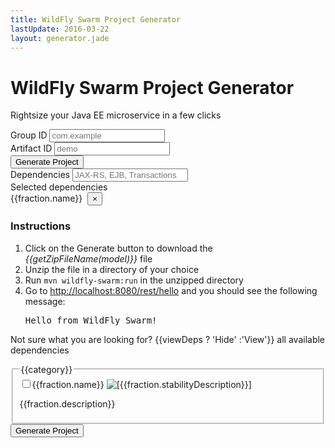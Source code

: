```yaml
---
title: WildFly Swarm Project Generator
lastUpdate: 2016-03-22
layout: generator.jade
---
```


# WildFly Swarm Project Generator

Rightsize your Java EE microservice in a few clicks

<form name="form" ng-app="swarm-generator-app" ng-controller="swarm-generator">
	<div class="row">
		<div class="col-sm-12 col-md-6">
			<div class="form-group">
				<label class="control-label" for="groupId">Group ID</label>
				<input type="text" name="groupId" ng-model="model.groupId" class="form-control" id="groupId" tabindex="1" placeholder="com.example">
			</div>
			<div class="swarm-generator-form">
			<div class="form-group">
				<label class="control-label" for="artifactId">Artifact ID</label>
				<input type="text" name="artifactId" ng-model="model.artifactId" class="form-control" id="artifactId" tabindex="2" placeholder="demo">
			</div>
				<button role="button" class="btn btn-lg btn-primary" name="generate-project" ng-click="generate(model)" tabindex="4">Generate Project</button>
			</div><!-- swarm-generator-form -->
		</div>
	</div>
	<div class="row">
		<div class="col-sm-12 col-md-12">
			<div class="form-group has-feedback">
				<label class="control-label" for="search">Dependencies</label>
				<input id="search" type="search" name="search" class="form-control typeahead" tabindex="3" autocomplete="off" ng-model="search" placeholder="JAX-RS, EJB, Transactions, Ribbon, Hibernate Search...">
				<span class="glyphicon glyphicon-search form-control-feedback" aria-hidden="true"></span>
			</div>						
		</div>		
	</div>
	<div class="row">
		<div class="col-sm-12 col-md-12">
			<div class="form-group">
				<label class="control-label">Selected dependencies</label>
				<br/>
				<div class="tag" ng-repeat="fraction in model.fractions()">{{fraction.name}}&nbsp;
					<button aria-label="Close" class="close" type="button" ng-click="removeFraction(fraction)">
						<span aria-hidden="true">×</span>
					</button>
				</div>
			</div>						
		</div>		
	</div>
	<div class="row bg-info">
		<div class="col-sm-12 col-md-12">
			<h3>Instructions</h3>
			<ol>
				<li>Click on the Generate button to download the <i>{{getZipFileName(model)}}</i> file</li>
				<li>Unzip the file in a directory of your choice</li>
				<li>Run <code>mvn wildfly-swarm:run</code> in the unzipped directory</li>
				<li ng-if="showInstructions(model)">Go to <a href="http://localhost:8080/rest/hello">http://localhost:8080/rest/hello</a> and you should see the following message: <pre>Hello from WildFly Swarm!</pre></li>
			</ol>
		</div>
	</div>
	<div class="row">
		<div class="col-sm-12 col-md-12">
			<p>Not sure what you are looking for? <a role="button" ng-click="toggleViewDeps(!viewDeps)">{{viewDeps ? 'Hide' :'View'}} all available dependencies</a>
		</div>		
	</div>
	<div class="flex-display">
		<div class="row" ng-repeat="category in categories" ng-if="viewDeps">
			<div class="col-sm-12 col-md-12">
				<fieldset>
					<legend>{{category}}</legend>
					<div class="checkbox" ng-repeat="fraction in fractions | filter: category">
						<label>
							<input type="checkbox" ng-model="fraction.selected">{{fraction.name}}
							<img alt="[{{fraction.stabilityDescription}}]" ng-src="{{fraction.stabilityBadgeURL}}">
							<p class="help-block">{{fraction.description}}</p>
						</label>
					</div>
				</fieldset>
			</div>		
		</div>
	</div>
	<div class="row" ng-if="viewDeps">
		<div class="col-sm-12 col-md-12">
			<div class="form-group text-center">
				<button role="button" class="btn btn-lg btn-primary center" name="generate-project" ng-click="generate(model)" tabindex="4">Generate Project</button>
			</div>
		</div>				
	</div>
</form>
